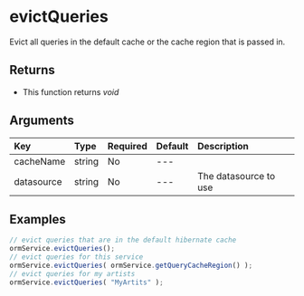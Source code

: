 # evictQueries

Evict all queries in the default cache or the cache region that is passed in.

## Returns

* This function returns _void_

## Arguments

| Key | Type | Required | Default | Description |
| :--- | :--- | :--- | :--- | :--- |
| cacheName | string | No | --- |  |
| datasource | string | No | --- | The datasource to use |

## Examples

```javascript
// evict queries that are in the default hibernate cache
ormService.evictQueries();
// evict queries for this service
ormService.evictQueries( ormService.getQueryCacheRegion() );
// evict queries for my artists
ormService.evictQueries( "MyArtits" );
```

